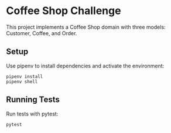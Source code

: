 # Coffee Shop Challenge

This project implements a Coffee Shop domain with three models: Customer, Coffee, and Order.

## Setup

Use pipenv to install dependencies and activate the environment:

```
pipenv install
pipenv shell
```

## Running Tests

Run tests with pytest:

```
pytest